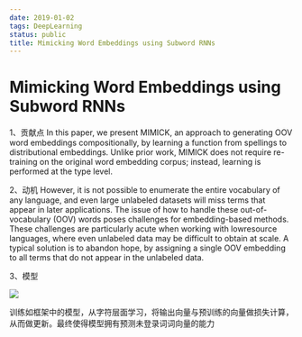 ```yaml
---
date: 2019-01-02
tags: DeepLearning
status: public
title: Mimicking Word Embeddings using Subword RNNs
---
```

# Mimicking Word Embeddings using Subword RNNs

1、贡献点
In this paper, we present MIMICK, an approach to generating OOV word embeddings compositionally, by learning a function from spellings to distributional embeddings. Unlike prior work, MIMICK does not require re-training on the original word embedding corpus; instead, learning  is performed at the type level.

2、动机
However, it is not possible to enumerate the entire vocabulary of any language, and even large unlabeled datasets will miss terms that appear in later applications. The issue of how to handle these out-of-vocabulary (OOV) words poses challenges for embedding-based methods. These challenges are     particularly acute when working with lowresource languages, where even unlabeled data may be difficult to obtain at scale. A typical solution is to abandon hope, by assigning a single OOV embedding to all terms that do not appear in the unlabeled data.

3、模型

![](./_image/2019-01-02-14-32-45.jpg)

训练如框架中的模型，从字符层面学习，将输出向量与预训练的向量做损失计算，从而做更新。最终使得模型拥有预测未登录词词向量的能力

